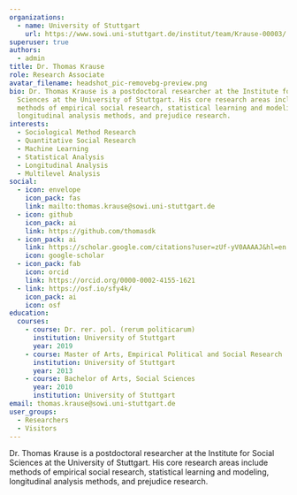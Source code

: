 ```yaml
---
organizations:
  - name: University of Stuttgart
    url: https://www.sowi.uni-stuttgart.de/institut/team/Krause-00003/
superuser: true
authors:
  - admin
title: Dr. Thomas Krause
role: Research Associate
avatar_filename: headshot_pic-removebg-preview.png
bio: Dr. Thomas Krause is a postdoctoral researcher at the Institute for Social
  Sciences at the University of Stuttgart. His core research areas include
  methods of empirical social research, statistical learning and modeling,
  longitudinal analysis methods, and prejudice research.
interests:
  - Sociological Method Research
  - Quantitative Social Research
  - Machine Learning
  - Statistical Analysis
  - Longitudinal Analysis
  - Multilevel Analysis
social:
  - icon: envelope
    icon_pack: fas
    link: mailto:thomas.krause@sowi.uni-stuttgart.de
  - icon: github
    icon_pack: ai
    link: https://github.com/thomasdk
  - icon_pack: ai
    link: https://scholar.google.com/citations?user=zUf-yV0AAAAJ&hl=en
    icon: google-scholar
  - icon_pack: fab
    icon: orcid
    link: https://orcid.org/0000-0002-4155-1621
  - link: https://osf.io/sfy4k/
    icon_pack: ai
    icon: osf
education:
  courses:
    - course: Dr. rer. pol. (rerum politicarum)
      institution: University of Stuttgart
      year: 2019
    - course: Master of Arts, Empirical Political and Social Research
      institution: University of Stuttgart
      year: 2013
    - course: Bachelor of Arts, Social Sciences
      year: 2010
      institution: University of Stuttgart
email: thomas.krause@sowi.uni-stuttgart.de
user_groups:
  - Researchers
  - Visitors
---
```

Dr. Thomas Krause is a postdoctoral researcher at the Institute for Social Sciences at the University of Stuttgart. His core research areas include methods of empirical social research, statistical learning and modeling, longitudinal analysis methods, and prejudice research.